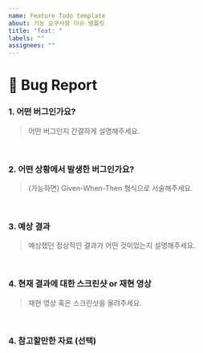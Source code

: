 ```yaml
---
name: Feature Todo template
about: 기능 요구사항 이슈 템플릿
title: "feat: "
labels: ""
assignees: ""
---
```


# 🐞 Bug Report

### 1. 어떤 버그인가요?

> 어떤 버그인지 간결하게 설명해주세요.

<br>

### 2. 어떤 상황에서 발생한 버그인가요?

> (가능하면) Given-When-Then 형식으로 서술해주세요.

<br>

### 3. 예상 결과

> 예상했던 정상적인 결과가 어떤 것이었는지 설명해주세요.

<br>

### 4. 현재 결과에 대한 스크린샷 or 재현 영상

> 재현 영상 혹은 스크린샷을 올려주세요.

<br>

### 4. 참고할만한 자료 (선택)
